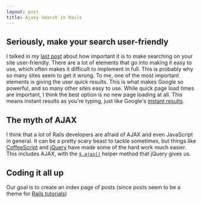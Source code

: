 ```yaml
---
layout: post
title: Ajaxy Search in Rails
---
```


## Seriously, make your search user-friendly

I talked in my [last post](/2015/03/19/highlighting-search-results-with-jquery/) about how important
it is to make searching on your site user-friendly. There are a lot of elements that go into making
it easy to use, which often makes it difficult to implement in full. This is probably why so many
sites seem to get it wrong. To me, one of the most important elements is giving the user quick results.
This is what makes Google so powerful, and so many other sites easy to use. While quick page load
times are important, I think the best option is no new page loading at all. This means instant results
as you're typing, just like Google's [instant results](https://support.google.com/websearch/answer/186645?hl=en).

## The myth of AJAX

I think that a lot of Rails developers are afraid of AJAX and even JavaScript in general. It can be
a pretty scary beast to tackle sometimes, but things like [CoffeeScript](http://coffeescript.org/)
and [jQuery](https://jquery.com/) have made some of the hard work much easier. This includes AJAX,
with the [`$.ajax()`](http://api.jquery.com/jquery.ajax/) helper method that jQuery gives us.

## Coding it all up

Our goal is to create an index page of posts (since posts seem to be a theme for [Rails tutorials]())
